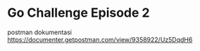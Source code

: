 # Go Challenge Episode 2

postman dokumentasi
https://documenter.getpostman.com/view/9358922/Uz5DqdH6

